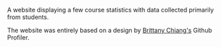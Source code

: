 A website displaying a few course statistics with data collected primarily from students.

The website was entirely based on a design by [Brittany Chiang's](https://brittanychiang.com/) Github Profiler.
